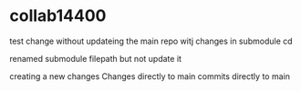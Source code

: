 # collab14400
test 
change without updateing the main repo witj changes in submodule cd

renamed submodule filepath but not update it 

creating a new changes
Changes directly  to main 
commits directly to main

